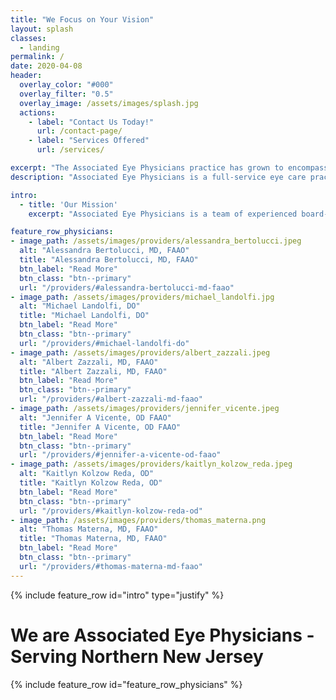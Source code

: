 ```yaml
---
title: "We Focus on Your Vision"
layout: splash
classes:
  - landing
permalink: /
date: 2020-04-08
header:
  overlay_color: "#000"
  overlay_filter: "0.5"
  overlay_image: /assets/images/splash.jpg
  actions:
    - label: "Contact Us Today!"
      url: /contact-page/
    - label: "Services Offered"
      url: /services/

excerpt: "The Associated Eye Physicians practice has grown to encompass several offices, serving northern New Jersey: Clifton, Elizabeth, Newark, Pompton Lakes, and Westfield. All while maintaining the family-oriented ambiance that allows the team to work behind the scene to deliver personalized eye care."
description: "Associated Eye Physicians is a full-service eye care practice in Northern New Jersey - Clifton, Elizabeth, Newark, Pompton lakes, and Westfield. We offer a wide range of services, including comprehensive eye exams, vision therapy, and contact lens fittings."

intro: 
  - title: 'Our Mission'
    excerpt: "Associated Eye Physicians is a team of experienced board-certified ophthalmologists and optometrists dedicated to providing comprehensive and personalized eye care to patients of all ages. We use the latest laser technology and treatments to diagnose and provide the best possible care for eye diseases and vision correction. Our team committed to providing our patients with a warm, friendly, and professional experience."

feature_row_physicians:
- image_path: /assets/images/providers/alessandra_bertolucci.jpeg
  alt: "Alessandra Bertolucci, MD, FAAO"
  title: "Alessandra Bertolucci, MD, FAAO"
  btn_label: "Read More"
  btn_class: "btn--primary" 
  url: "/providers/#alessandra-bertolucci-md-faao"
- image_path: /assets/images/providers/michael_landolfi.jpg
  alt: "Michael Landolfi, DO"
  title: "Michael Landolfi, DO"
  btn_label: "Read More"
  btn_class: "btn--primary" 
  url: "/providers/#michael-landolfi-do"
- image_path: /assets/images/providers/albert_zazzali.jpeg
  alt: "Albert Zazzali, MD, FAAO"
  title: "Albert Zazzali, MD, FAAO"
  btn_label: "Read More"
  btn_class: "btn--primary" 
  url: "/providers/#albert-zazzali-md-faao"
- image_path: /assets/images/providers/jennifer_vicente.jpeg
  alt: "Jennifer A Vicente, OD FAAO"
  title: "Jennifer A Vicente, OD FAAO"
  btn_label: "Read More"
  btn_class: "btn--primary" 
  url: "/providers/#jennifer-a-vicente-od-faao"
- image_path: /assets/images/providers/kaitlyn_kolzow_reda.jpeg
  alt: "Kaitlyn Kolzow Reda, OD"
  title: "Kaitlyn Kolzow Reda, OD"
  btn_label: "Read More"
  btn_class: "btn--primary" 
  url: "/providers/#kaitlyn-kolzow-reda-od"
- image_path: /assets/images/providers/thomas_materna.png
  alt: "Thomas Materna, MD, FAAO"
  title: "Thomas Materna, MD, FAAO"
  btn_label: "Read More"
  btn_class: "btn--primary" 
  url: "/providers/#thomas-materna-md-faao"
---
```

<link rel="icon" href="../assets/images/aep_favicon.ico" type="image/x-icon">
{% include feature_row id="intro" type="justify" %}

<div class="feature_row_physicians">
  <h1>We are Associated Eye Physicians - Serving Northern New Jersey</h1>
  {% include feature_row id="feature_row_physicians" %}
</div>
